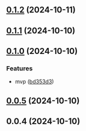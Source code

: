 

## [0.1.2](https://github.com/joaomelo/readme/compare/v0.1.1...v0.1.2) (2024-10-11)

## [0.1.1](https://github.com/joaomelo/readme/compare/v0.1.0...v0.1.1) (2024-10-10)

## [0.1.0](https://github.com/joaomelo/readme/compare/v0.0.5...v0.1.0) (2024-10-10)


### Features

* mvp ([bd353d3](https://github.com/joaomelo/readme/commit/bd353d31019ca58c47e5aea0489308cbd340005a))

## [0.0.5](https://github.com/joaomelo/readme/compare/v0.0.4...v0.0.5) (2024-10-10)

## 0.0.4 (2024-10-10)
